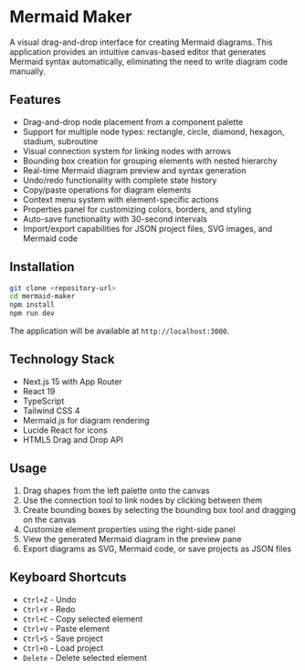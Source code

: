 # Mermaid Maker

A visual drag-and-drop interface for creating Mermaid diagrams. This application provides an intuitive canvas-based editor that generates Mermaid syntax automatically, eliminating the need to write diagram code manually.

## Features

- Drag-and-drop node placement from a component palette
- Support for multiple node types: rectangle, circle, diamond, hexagon, stadium, subroutine
- Visual connection system for linking nodes with arrows
- Bounding box creation for grouping elements with nested hierarchy
- Real-time Mermaid diagram preview and syntax generation
- Undo/redo functionality with complete state history
- Copy/paste operations for diagram elements
- Context menu system with element-specific actions
- Properties panel for customizing colors, borders, and styling
- Auto-save functionality with 30-second intervals
- Import/export capabilities for JSON project files, SVG images, and Mermaid code

## Installation

```bash
git clone <repository-url>
cd mermaid-maker
npm install
npm run dev
```

The application will be available at `http://localhost:3000`.

## Technology Stack

- Next.js 15 with App Router
- React 19
- TypeScript
- Tailwind CSS 4
- Mermaid.js for diagram rendering
- Lucide React for icons
- HTML5 Drag and Drop API

## Usage

1. Drag shapes from the left palette onto the canvas
2. Use the connection tool to link nodes by clicking between them
3. Create bounding boxes by selecting the bounding box tool and dragging on the canvas
4. Customize element properties using the right-side panel
5. View the generated Mermaid diagram in the preview pane
6. Export diagrams as SVG, Mermaid code, or save projects as JSON files

## Keyboard Shortcuts

- `Ctrl+Z` - Undo
- `Ctrl+Y` - Redo  
- `Ctrl+C` - Copy selected element
- `Ctrl+V` - Paste element
- `Ctrl+S` - Save project
- `Ctrl+O` - Load project
- `Delete` - Delete selected element
